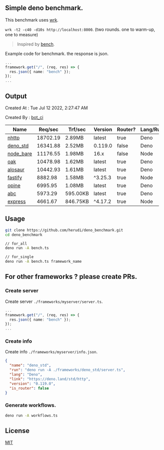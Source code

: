 ## Simple deno benchmark.
This benchmark uses [wrk](https://github.com/wg/wrk).

`wrk -t2 -c40 -d10s http://localhost:8000`. (two rounds. one to warm-up, one to measure)

> Inspired by [bench](https://github.com/denosaurs/bench).

Example code for benchmark. the response is json.
```ts
...
framework.get("/", (req, res) => {
  res.json({ name: "bench" });
});
...
```

## Output
Created At : Tue Jul 12 2022, 2:27:47 AM

Created By : [bot_ci](https://github.com/herudi/deno_benchmarks/commits?author=github-actions%5Bbot%5D)

|Name|Req/sec|Trf/sec|Version|Router?|Lang/Runtime|
|----|----|----|----|----|----|
|[nhttp](https://github.com/nhttp/nhttp)|18702.19|2.89MB|latest|true|Deno|
|[deno_std](https://deno.land/std/http)|16341.88|2.52MB|0.119.0|false|Deno|
|[node_bare](https://nodejs.org)|11176.55|1.98MB|16.x|false|Node|
|[oak](https://github.com/oakserver/oak)|10478.98|1.62MB|latest|true|Deno|
|[alosaur](https://github.com/alosaur/alosaur)|10442.93|1.61MB|latest|true|Deno|
|[fastify](https://github.com/fastify/fastify)|8882.98|1.58MB|^3.25.3|true|Node|
|[opine](https://github.com/cmorten/opine)|6995.95|1.08MB|latest|true|Deno|
|[abc](https://deno.land/x/abc)|5973.29|595.00KB|latest|true|Deno|
|[express](https://github.com/expressjs/express)|4661.67|846.75KB|^4.17.2|true|Node|


## Usage
```bash
git clone https://github.com/herudi/deno_benchmark.git
cd deno_benchmark

// for_all
deno run -A bench.ts

// for_single
deno run -A bench.ts framework_name
```
## For other frameworks ? please create PRs.
### Create server
Create server `./frameworks/myserver/server.ts`.
```ts
...
framework.get("/", (req, res) => {
  res.json({ name: "bench" });
});
...
```
### Create info
Create info `./frameworks/myserver/info.json`.
```json
{
  "name": "deno_std",
  "run": "deno run -A ./frameworks/deno_std/server.ts",
  "lang": "Deno",
  "link": "https://deno.land/std/http",
  "version": "0.119.0",
  "is_router": false
}
```
### Generate workflows.
```bash
deno run -A workflows.ts
```
## License

[MIT](LICENSE)

